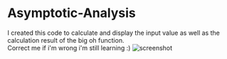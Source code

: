 # Asymptotic-Analysis

I created this code to calculate and display the input value as well as the calculation result of the big oh function.  
Correct me if i'm wrong i'm still learning :)
![screenshot](https://user-images.githubusercontent.com/102933264/186166679-33fb20df-1ef6-442a-ab8e-ccbd13d2a561.png)
